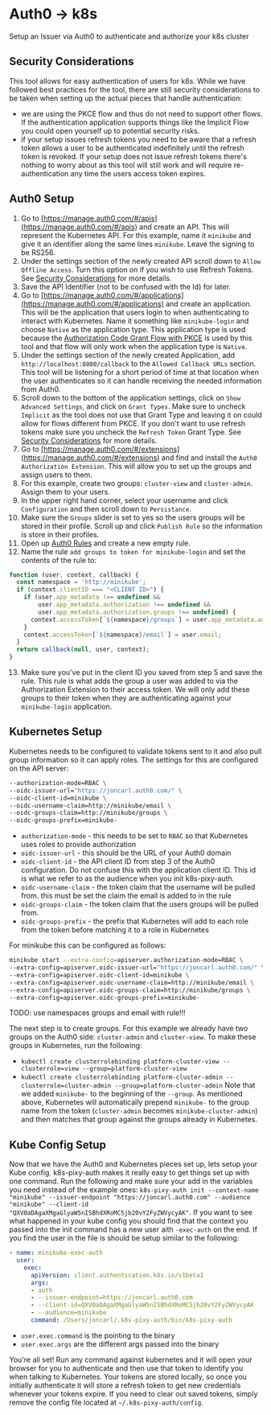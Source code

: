 # Auth0 -> k8s
Setup an Issuer via Auth0 to authenticate and authorize your k8s cluster

## Security Considerations
This tool allows for easy authentication of users for k8s. While we have followed best practices for the tool, there are still security considerations to be taken when setting up the actual pieces that handle authentication:
- we are using the PKCE flow and thus do not need to support other flows. If the authentication application supports things like the Implicit Flow you could open yourself up to potential security risks.
- if your setup issues refresh tokens you need to be aware that a refresh token allows a user to be authenticated indefinitely until the refresh token is revoked. If your setup does not issue refresh tokens there's nothing to worry about as this tool will still work and will require re-authentication any time the users access token expires.

## Auth0 Setup
1. Go to [https://manage.auth0.com/#/apis](https://manage.auth0.com/#/apis) and create an API. This will represent the Kubernetes API. For this example, name it `minikube` and give it an identifier along the same lines `minikube`. Leave the signing to be RS256.
2. Under the settings section of the newly created API scroll down to `Allow Offline Access`. Turn this option on if you wish to use Refresh Tokens. See [Security Considerations](#securityconsiderations) for more details.
3. Save the API Identifier (not to be confused with the Id) for later.
4. Go to [https://manage.auth0.com/#/applications](https://manage.auth0.com/#/applications) and create an application. This will be the application that users login to when authenticating to interact with Kubernetes. Name it something like `minikube-login` and choose `Native` as the application type. This application type is used because the [Authorization Code Grant Flow with PKCE](https://auth0.com/docs/api-auth/tutorials/authorization-code-grant-pkce) is used by this tool and that flow will only work when the application type is `Native`.
5. Under the settings section of the newly created Application, add `http://localhost:8080/callback` to the `Allowed Callback URLs` section. This tool will be listening for a short period of time at that location when the user authenticates so it can handle receiving the needed information from Auth0.
6. Scroll down to the bottom of the application settings, click on `Show Advanced Settings`, and click on `Grant Types`. Make sure to uncheck `Implicit` as the tool does not use that Grant Type and leaving it on could allow for flows different from PKCE. If you don't want to use refresh tokens make sure you uncheck the `Refresh Token` Grant Type. See [Security Considerations](#securityconsiderations) for more details.
7. Go to [https://manage.auth0.com/#/extensions](https://manage.auth0.com/#/extensions) and find and install the `Auth0 Authorization Extension`. This will allow you to set up the groups and assign users to them.
8. For this example, create two groups: `cluster-view` and `cluster-admin`. Assign them to your users.
9. In the upper right hand corner, select your username and click `Configuration` and then scroll down to `Persistance`.
10. Make sure the `Groups` slider is set to yes so the users groups will be stored in their profile. Scroll up and click `Publish Rule` so the information is store in their profiles.
11. Open up [Auth0 Rules](https://manage.auth0.com/#/rules) and create a new empty rule.
12. Name the rule `add groups to token for minikube-login` and set the contents of the rule to:
```javascript
function (user, context, callback) {
  const namespace = 'http://minikube';
  if (context.clientID === "<CLIENT ID>") {
    if (user.app_metadata !== undefined && 
        user.app_metadata.authorization !== undefined &&
        user.app_metadata.authorization.groups !== undefined) {
      context.accessToken[`${namespace}/groups`] = user.app_metadata.authorization.groups;
    }
    context.accessToken[`${namespace}/email`] = user.email;
  }
  return callback(null, user, context);
}
```
13. Make sure you've put in the client ID you saved from step 5 and save the rule. This rule is what adds the group a user was added to via the Authorization Extension to their access token. We will only add these groups to their token when they are authenticating against your `minikube-login` application.


## Kubernetes Setup
Kubernetes needs to be configured to validate tokens sent to it and also pull group information so it can apply roles. The settings for this are configured on the API server: 
```bash
--authorization-mode=RBAC \
--oidc-issuer-url="https://joncarl.auth0.com/" \
--oidc-client-id=minikube \
--oidc-username-claim=http://minikube/email \
--oidc-groups-claim=http://minikube/groups \
--oidc-groups-prefix=minikube-
```

- `authorization-mode` - this needs to be set to `RBAC` so that Kubernetes uses roles to provide authorization
- `oidc-issuer-url` - this should be the URL of your Auth0 domain
- `oidc-client-id` - the API client ID from step 3 of the Auth0 configuration. Do not confuse this with the application client ID. This id is what we refer to as the audience when you init k8s-pixy-auth.
- `oidc-username-claim` - the token claim that the username will be pulled from. this must be set the claim the email is added to in the rule
- `oidc-groups-claim` - the token claim that the users groups will be pulled from.
- `oidc-groups-prefix` - the prefix that Kubernetes will add to each role from the token before matching it to a role in Kubernetes


For minikube this can be configured as follows:
```bash
minikube start --extra-config=apiserver.authorization-mode=RBAC \
--extra-config=apiserver.oidc-issuer-url="https://joncarl.auth0.com/" \
--extra-config=apiserver.oidc-client-id=minikube \
--extra-config=apiserver.oidc-username-claim=http://minikube/email \
--extra-config=apiserver.oidc-groups-claim=http://minikube/groups \
--extra-config=apiserver.oidc-groups-prefix=minikube-
```


TODO: use namespaces groups and email with rule!!!

The next step is to create groups. For this example we already have two groups on the Auth0 side: `cluster-admin` and `cluster-view`. To make these groups in Kubernetes, run the following:
- `kubectl create clusterrolebinding platform-cluster-view --clusterrole=view --group=platform-cluster-view`
- `kubectl create clusterrolebinding platform-cluster-admin --clusterrole=cluster-admin --group=platform-cluster-admin`
Note that we added `minikube-` to the beginning of the `--group`. As mentioned above, Kubernetes will automatically prepend `minikube-` to the group name from the token (`cluster-admin` becomes `minikube-cluster-admin`) and then matches that group against the groups already in Kubernetes.

## Kube Config Setup
Now that we have the Auth0 and Kubernetes pieces set up, lets setup your Kube config. k8s-pixy-auth makes it really easy to get things set up with one command. Run the following and make sure your add in the variables you need instead of the example ones: `k8s-pixy-auth init --context-name "minikube" --issuer-endpoint "https://joncarl.auth0.com" --audience "minikube" --client-id "QXV0aDAgaXMgaGlyaW5nISBhdXRoMC5jb20vY2FyZWVycyAK"`. If you want to see what happened in your kube config you should find that the context you passed into the init command has a new user aith `-exec-auth` on the end. If you find the user in the file is should be setup similar to the following:
```yaml
- name: minikube-exec-auth
  user:
    exec:
      apiVersion: client.authentication.k8s.io/v1beta1
      args:
      - auth
      - --issuer-endpoint=https://joncarl.auth0.com
      - --client-id=QXV0aDAgaXMgaGlyaW5nISBhdXRoMC5jb20vY2FyZWVycyAK
      - --audience=minikube
      command: /Users/joncarl/.k8s-pixy-auth/bin/k8s-pixy-auth
```

- `user.exec.command` is the pointing to the binary
- `user.exec.args` are the different args passed into the binary 

You're all set! Run any command against kubernetes and it will open your browser for you to authenticate and then use that token to identify you when talking to Kubernetes. Your tokens are stored locally, so once you initially authenticate it will store a refresh token to get new credentials whenever your tokens expire. If you need to clear out saved tokens, simply remove the config file located at `~/.k8s-pixy-auth/config`.